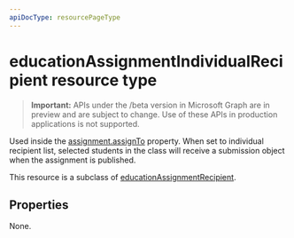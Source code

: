 ```yaml
---
apiDocType: resourcePageType
---
```

# educationAssignmentIndividualRecipient resource type

> **Important:** APIs under the /beta version in Microsoft Graph are in preview and are subject to change. Use of these APIs in production applications is not supported.

Used inside the [assignment.assignTo](educationassignment.md) property. When set to individual recipient list, selected students in the class will 
receive a submission object when the assignment is published.

This resource is a subclass of [educationAssignmentRecipient](educationassignmentrecipient.md).

## Properties

None.

<!-- uuid: 8fcb5dbc-d5aa-4681-8e31-b001d5168d79
2015-10-25 14:57:30 UTC -->
<!-- {
  "type": "#page.annotation",
  "description": "educationAssignmentIndividualRecipient resource",
  "keywords": "",
  "section": "documentation",
  "tocPath": ""
}-->
